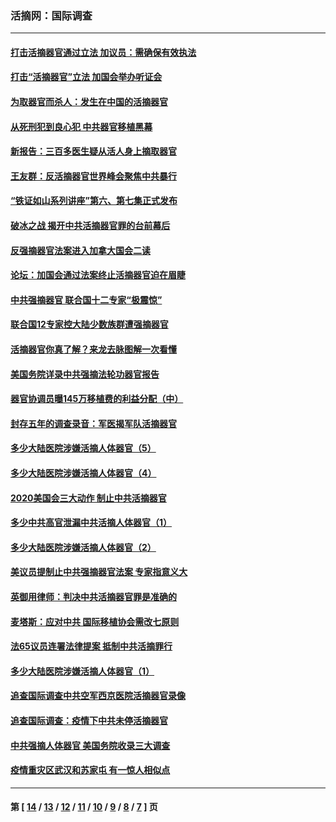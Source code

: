 ### 活摘网：国际调查
---
#### [打击活摘器官通过立法 加议员：需确保有效执法](../../pages/nf5947/n13886356.md?03290430) 
#### [打击“活摘器官”立法 加国会举办听证会](../../pages/nf5947/n13869362.md?03290430) 
#### [为取器官而杀人：发生在中国的活摘器官](../../pages/nf5947/n13794731.md?03290430) 
#### [从死刑犯到良心犯 中共器官移植黑幕](../../pages/nf5947/n13764669.md?03290430) 
#### [新报告：三百多医生疑从活人身上摘取器官](../../pages/nf5947/n13703044.md?03290430) 
#### [王友群：反活摘器官世界峰会聚焦中共暴行](../../pages/nf5947/n13250738.md?03290430) 
#### [“铁证如山系列讲座”第六、第七集正式发布](../../pages/nf5947/n13106287.md?03290430) 
#### [破冰之战 揭开中共活摘器官罪的台前幕后](../../pages/nf5947/n13082457.md?03290430) 
#### [反强摘器官法案进入加拿大国会二读](../../pages/nf5947/n13033450.md?03290430) 
#### [论坛：加国会通过法案终止活摘器官迫在眉睫](../../pages/nf5947/n13029839.md?03290430) 
#### [中共强摘器官 联合国十二专家“极震惊”](../../pages/nf5947/n13024313.md?03290430) 
#### [联合国12专家控大陆少数族群遭强摘器官](../../pages/nf5947/n13023877.md?03290430) 
#### [活摘器官你真了解？来龙去脉图解一次看懂](../../pages/nf5947/n13013820.md?03290430) 
#### [美国务院详录中共强摘法轮功器官报告](../../pages/nf5947/n12944519.md?03290430) 
#### [器官协调员曝145万移植费的利益分配（中）](../../pages/nf5947/n12894547.md?03290430) 
#### [封存五年的调查录音：军医揭军队活摘器官](../../pages/nf5947/n12798692.md?03290430) 
#### [多少大陆医院涉嫌活摘人体器官（5）](../../pages/nf5947/n12768383.md?03290430) 
#### [多少大陆医院涉嫌活摘人体器官（4）](../../pages/nf5947/n12664434.md?03290430) 
#### [2020美国会三大动作 制止中共活摘器官](../../pages/nf5947/n12682004.md?03290430) 
#### [多少中共高官泄漏中共活摘人体器官（1）](../../pages/nf5947/n12671234.md?03290430) 
#### [多少大陆医院涉嫌活摘人体器官（2）](../../pages/nf5947/n12655589.md?03290430) 
#### [美议员提制止中共强摘器官法案 专家指意义大](../../pages/nf5947/n12630561.md?03290430) 
#### [英御用律师：判决中共活摘器官罪是准确的](../../pages/nf5947/n12580740.md?03290430) 
#### [麦塔斯：应对中共 国际移植协会需改七原则](../../pages/nf5947/n12514711.md?03290430) 
#### [法65议员连署法律提案 抵制中共活摘罪行](../../pages/nf5947/n12437047.md?03290430) 
#### [多少大陆医院涉嫌活摘人体器官（1）](../../pages/nf5947/n12414284.md?03290430) 
#### [追查国际调查中共空军西京医院活摘器官录像](../../pages/nf5947/n12348837.md?03290430) 
#### [追查国际调查：疫情下中共未停活摘器官](../../pages/nf5947/n12273415.md?03290430) 
#### [中共强摘人体器官 美国务院收录三大调查](../../pages/nf5947/n12181488.md?03290430) 
#### [疫情重灾区武汉和苏家屯 有一惊人相似点](../../pages/nf5947/n12150824.md?03290430) 

---
#### 第 [ [14](./14.md?03290430) / [13](./13.md?03290430) / [12](./12.md?03290430) / [11](./11.md?03290430) / [10](./10.md?03290430) / [9](./9.md?03290430) / [8](./8.md?03290430) / [7](./7.md?03290430) ] 页
